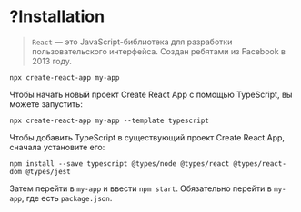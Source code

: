 # ?Installation

> `React` — это JavaScript-библиотека для разработки пользовательского интерфейса. Создан ребятами из Facebook в 2013 году.

~~~
npx create-react-app my-app
~~~

Чтобы начать новый проект Create React App с помощью TypeScript, вы можете запустить:

~~~
npx create-react-app my-app --template typescript
~~~

Чтобы добавить TypeScript в существующий проект Create React App, сначала установите его:

~~~
npm install --save typescript @types/node @types/react @types/react-dom @types/jest
~~~

Затем перейти в `my-app` и ввести `npm start`. Обязательно перейти в `my-app`, где есть `package.json`.

